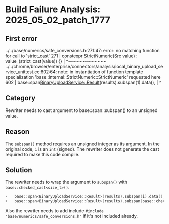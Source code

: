 # Build Failure Analysis: 2025_05_02_patch_1777

## First error

../../base/numerics/safe_conversions.h:271:47: error: no matching function for call to 'strict_cast'
  271 |   constexpr StrictNumeric(Src value) : value_(strict_cast<T>(value)) {}
      |                                               ^~~~~~~~~~~~~~
../../chrome/browser/enterprise/connectors/analysis/local_binary_upload_service_unittest.cc:602:64: note: in instantiation of function template specialization 'base::internal::StrictNumeric<unsigned long>::StrictNumeric<int>' requested here
  602 |       base::span<BinaryUploadService::Result>(results).subspan(1).data(),
      |                                                                ^

## Category
Rewriter needs to cast argument to base::span::subspan() to an unsigned value.

## Reason
The `subspan()` method requires an unsigned integer as its argument. In the original code, `i` is an `int` (signed). The rewriter does not generate the cast required to make this code compile.

## Solution
The rewriter needs to wrap the argument to `subspan()` with `base::checked_cast<size_t>()`.
```c++
-   base::span<BinaryUploadService::Result>(results).subspan(i).data(),
+   base::span<BinaryUploadService::Result>(results).subspan(base::checked_cast<size_t>(i)).data(),
```
Also the rewriter needs to add include `#include "base/numerics/safe_conversions.h"` if it's not included already.
```